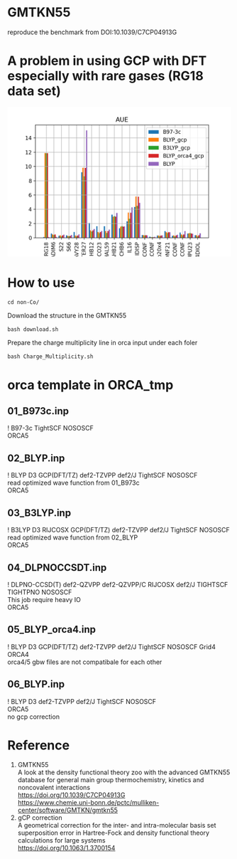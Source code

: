 # GMTKN55
reproduce the benchmark from DOI:10.1039/C7CP04913G  

# A problem in using GCP with DFT especially with rare gases (RG18 data set)
![image](GMTKN-py/AUE_gcp.png)

# How to use
```
cd non-Co/
```
Download the structure in the GMTKN55
```
bash download.sh
```
Prepare the charge multiplicity line in orca input under each foler
```
bash Charge_Multiplicity.sh
```

# orca template in ORCA_tmp
## 01_B973c.inp
! B97-3c TightSCF NOSOSCF  
ORCA5  

## 02_BLYP.inp
! BLYP D3 GCP(DFT/TZ) def2-TZVPP def2/J TightSCF NOSOSCF  
read optimized wave function from 01_B973c  
ORCA5  

## 03_B3LYP.inp
! B3LYP D3 RIJCOSX GCP(DFT/TZ) def2-TZVPP def2/J TightSCF NOSOSCF  
read optimized wave function from 02_BLYP  
ORCA5  

## 04_DLPNOCCSDT.inp  
! DLPNO-CCSD(T) def2-QZVPP def2-QZVPP/C RIJCOSX def2/J TIGHTSCF TIGHTPNO NOSOSCF  
This job require heavy IO  
ORCA5  

## 05_BLYP_orca4.inp
! BLYP D3 GCP(DFT/TZ) def2-TZVPP def2/J TightSCF NOSOSCF Grid4  
ORCA4  
orca4/5 gbw files are not compatibale for each other  

## 06_BLYP.inp
! BLYP D3 def2-TZVPP def2/J TightSCF NOSOSCF  
ORCA5  
no gcp correction  

# Reference
1. GMTKN55  
A look at the density functional theory zoo with the advanced GMTKN55 database for general main group thermochemistry, kinetics and noncovalent interactions  
https://doi.org/10.1039/C7CP04913G  
https://www.chemie.uni-bonn.de/pctc/mulliken-center/software/GMTKN/gmtkn55  
2. gCP correction  
A geometrical correction for the inter- and intra-molecular basis set superposition error in Hartree-Fock and density functional theory calculations for large systems  
https://doi.org/10.1063/1.3700154  